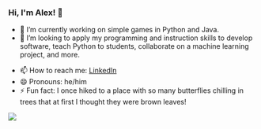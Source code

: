### Hi, I'm Alex! 👋

<!--
Try the StackEdit program if you're unfamiliar with Markdown files.
**AlexWagnerProfessional/AlexWagnerProfessional** is a ✨ _special_ ✨ repository because its `README.md` (this file) appears on your GitHub profile.
Here are some ideas to get you started:
-->
- 🔭 I’m currently working on simple games in Python and Java.
- 👯 I’m looking to apply my programming and instruction skills to develop software, teach Python to students, collaborate on a machine learning project, and more.
<!--
- 🌱 I’m currently learning ...

- 🤔 I’m looking for help with ...
- 💬 Ask me about ...
-->
- 📫 How to reach me: [LinkedIn](https://www.linkedin.com/in/alexryanwagner/)
- 😄 Pronouns: he/him
- ⚡ Fun fact: I once hiked to a place with so many butterflies chilling in trees that at first I thought they were brown leaves!

<img src="https://github-readme-stats.vercel.app/api?username=AlexWagnerProfessional&&show_icons=true&title_color=ffffff&icon_color=bb2acf&text_color=daf7dc&bg_color=151515">
<!-- Try changing the colors in the URL above if desired! -->
<!-- Check out Snyk here on Github to see if it could be used for free. It checks for security issues in your code. -->
